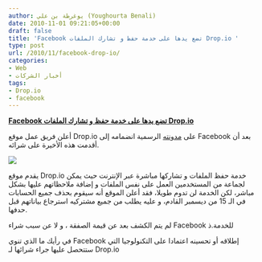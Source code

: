 ```yaml
---
author: يوغرطة بن علي (Youghourta Benali)
date: 2010-11-01 09:21:05+00:00
draft: false
title: 'Facebook تضع يدها على خدمة حفظ و تشارك الملفات Drop.io '
type: post
url: /2010/11/facebook-drop-io/
categories:
- Web
- أخبار الشركات
tags:
- Drop.io
- facebook
---
```


**[Facebook تضع يدها على خدمة حفظ و تشارك الملفات Drop.io](http://www.it-scoop.com/2010/11/facebook-drop-io/)**




أعلن فريق عمل موقع Drop.io على [مدونته](http://blog.drop.io/2010/10/29/an-important-update-on-the-future-of-drop-io/) الرسمية انضمامه إلى Facebook بعد أن أقدمت هذه الأخيرة على شرائه.




[![](http://drop.io/images/homepageLogo3.gif)
](http://www.it-scoop.com/2010/11/facebook-drop-io/)





يقدم موقع Drop.io خدمة حفظ الملفات و تشاركها مباشرة عبر الإنترنت حيث يمكن لجماعة من المستخدمين العمل على نفس الملفات و إضافة ملاحظاتهم عليها بشكل مباشر، لكن الخدمة لن تدوم طويلا، فقد أعلن الموقع أنه سيقوم بحذف جميع الحسابات في الـ 15 من ديسمبر القادم، و عليه يطلب من جميع مشتركيه استرجاع بياناتهم قبل حدفها.

لم يتم الكشف بعد عن قيمة الصفقة ، و لا عن سبب شراء Facebook للخدمة.ذ

في رأيك ما الذي تنوي Facebook إطلاقه أو تحسينه اعتمادا على التكنولوجيا التي ستتحصل عليها جراء شرائها لـ Drop.io
